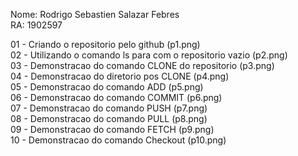 Nome: Rodrigo Sebastien Salazar Febres  
RA: 1902597  
  
01 - Criando o repositorio pelo github (p1.png)  
02 - Utilizando o comando ls para com o repositorio vazio (p2.png)  
03 - Demonstracao do comando CLONE do repositorio (p3.png)  
04 - Demonstracao do diretorio pos CLONE (p4.png)    
05 - Demonstracao do comando ADD (p5.png)  
06 - Demonstracao do comando COMMIT (p6.png)  
07 - Demonstracao do comando PUSH (p7.png)  
08 - Demonstracao do comando PULL (p8.png)  
09 - Demonstracao do comando FETCH (p9.png)  
10 - Demonstracao do comando Checkout (p10.png)  
  

